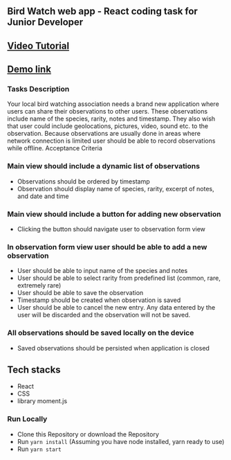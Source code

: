 ## Bird Watch web app - React coding task for Junior Developer

## [Video Tutorial](https://youtu.be/6lDHSF3Yrgs)

## [Demo link ](https://bw-birdwatch.netlify.app)

### Tasks Description

Your local bird watching association needs a brand new application where users can share their observations to
other users. These observations include name of the species, rarity, notes and timestamp. They also wish that user
could include geolocations, pictures, video, sound etc. to the observation. Because observations are usually done in
areas where network connection is limited user should be able to record observations while offline.
Acceptance Criteria
### Main view should include a dynamic list of observations
- Observations should be ordered by timestamp
- Observation should display name of species, rarity, excerpt of notes, and date and time
### Main view should include a button for adding new observation
- Clicking the button should navigate user to observation form view
### In observation form view user should be able to add a new observation
- User should be able to input name of the species and notes
- User should be able to select rarity from predefined list (common, rare, extremely rare)
- User should be able to save the observation
- Timestamp should be created when observation is saved
- User should be able to cancel the new entry. Any data entered by the user will be discarded and the
observation will not be saved.

### All observations should be saved locally on the device
- Saved observations should be persisted when application is closed

## Tech stacks

- React
- CSS
- library moment.js

### Run Locally

- Clone this Repository or download the Repository
- Run `yarn install` (Assuming you have node installed, yarn ready to use)
- Run `yarn start`
